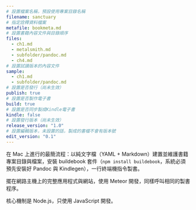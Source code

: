 ```yaml
---
# 設置檔案名稱，預設使用專案目錄名稱
filename: sanctuary
# 指定詮釋資料檔案
metafile: bookmeta.md
# 設置書籍內容文件與目錄順序
files:
  - ch1.md
  - metalsmith.md
  - subfolder/pandoc.md
  - ch4.md
# 設置試讀版本的內容文件
sample:
  - ch1.md
  - subfolder/pandoc.md
# 設置是否發行（尚未生效）
publish: true
# 設置是否製作電子書
build: true
# 設置是否同步製成Kindle電子書
kindle: false
# 設置發行版本（尚未生效）
release_version: "1.0"
# 設置編輯版本，未設置的話，製成的書檔不會有版本號
edit_version: "0.1"
---
```

在 Mac 上進行的最簡流程：以純文字檔（YAML + Markdown）建置並維護書籍專案目錄與檔案，安裝 buildebook 套件（`npm install buildebook`，系統必須預先安裝好 Pandoc 與 Kindlegen），一行終端機指令製書。

擺在網路主機上的完整應用程式與網站，使用 Meteor 開發，同樣呼叫相同的製書程序。

核心機制是 Node.js，只使用 JavaScript 開發。
